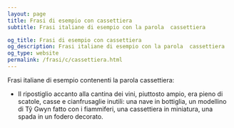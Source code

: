 ```yaml
---
layout: page
title: Frasi di esempio con cassettiera 
subtitle: Frasi italiane di esempio con la parola  cassettiera

og_title: Frasi di esempio con cassettiera 
og_description: Frasi italiane di esempio con la parola  cassettiera
og_type: website
permalink: /frasi/c/cassettiera.html
---
```


Frasi italiane di esempio contenenti la parola cassettiera:


- Il ripostiglio accanto alla cantina dei vini, piuttosto ampio, era pieno di scatole, casse e cianfrusaglie inutili: una nave in bottiglia, un modellino di Tŷ Gwyn fatto con i fiammiferi, una cassettiera in miniatura, una spada in un fodero decorato.
